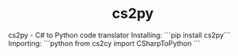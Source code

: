 <h1 align="center">cs2py</h1>
cs2py - C# to Python code translator
Installing: ```pip install cs2py```
Importing:
```python
from cs2cy import CSharpToPython
```
